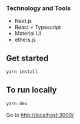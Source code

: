 ### Technology and Tools

- Next.js
- React + Typescript
- Material UI
- ethers.js

## Get started

```sh
yarn install
```

## To run locally

```sh
yarn dev
```

Go to [http://localhost:3000/](http://localhost:3000/)
